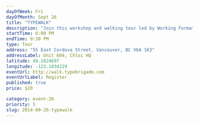 ```yaml
---
dayOfWeek: Fri
dayOfMonth: Sept 26
title: "TYPEWALK"
description: "Join this workshop and walking tour led by Working Format and Vancouver Neon for an evening of exploration and conversation, delving into the history and craft of neon signage and sign-making in Vancouver's entertainment district."
startTime: 6:00 PM
endTime: 9:30 PM
type: Tour
address: "55 East Cordova Street, Vancouver, BC V6A 1K3"
addressLabel: Unit 604, Chloi HQ
latitude: 49.2824697
longitude: -123.1034229
eventUrl: http://walk.typebrigade.com
eventUrlLabel: Register
published: true
price: $20

category: event-26
priority: 5
slug: 2014-09-26-typewalk
---
```

